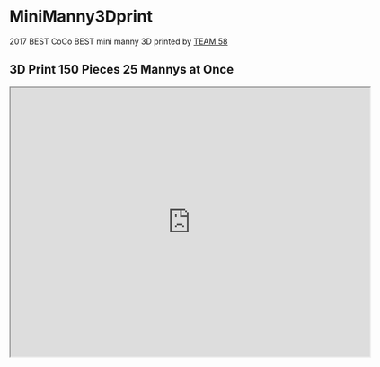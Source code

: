 # MiniManny3Dprint
2017 BEST CoCo BEST mini manny 3D printed by [TEAM 58](https://bestteam58.github.io/)

## 3D Print 150 Pieces 25 Mannys at Once

<iframe src="https://drive.google.com/file/d/0B4KqI-GV8SeZMkI0NWd6ZkxieG8/preview" width="640" height="480"></iframe>
